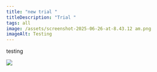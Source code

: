 ```yaml
---
title: "new trial "
titleDescription: "Trial "
tags: all
image: /assets/screenshot-2025-06-26-at-8.43.12 am.png
imageAlt: Testing
---
```

testing



![](/assets/screenshot-2025-06-26-at-8.45.59 am.png)
